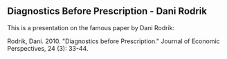 ## Diagnostics Before Prescription - Dani Rodrik

This is a presentation on the famous paper by Dani Rodrik:

Rodrik, Dani. 2010. "Diagnostics before Prescription." Journal of Economic Perspectives, 24 (3): 33-44.
